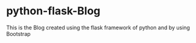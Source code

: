 # python-flask-Blog
This is the Blog created using the flask framework of python and by using Bootstrap
